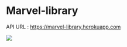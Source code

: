# Marvel-library

API URL : https://marvel-library.herokuapp.com

<img src="https://travis-ci.org/Klauswk/marvellibrary.svg?branch=master" />
